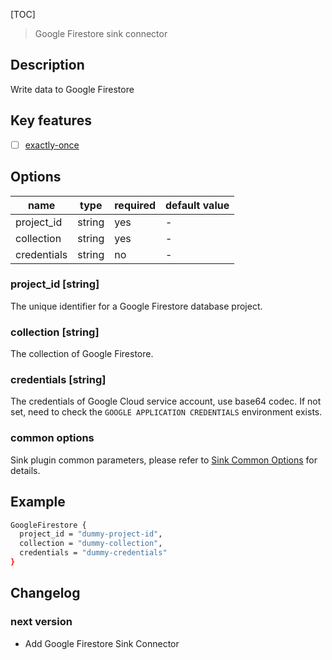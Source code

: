 [TOC]

> Google Firestore sink connector

## Description

Write data to Google Firestore

## Key features

- [ ] [exactly-once]($Intro-To-Connector-V2-Features)

## Options

|    name     |  type  | required | default value |
|-------------|--------|----------|---------------|
| project_id  | string | yes      | -             |
| collection  | string | yes      | -             |
| credentials | string | no       | -             |

### project_id [string]

The unique identifier for a Google Firestore database project.

### collection [string]

The collection of Google Firestore.

### credentials [string]

The credentials of Google Cloud service account, use base64 codec. If not set, need to check the `GOOGLE APPLICATION CREDENTIALS` environment exists.

### common options

Sink plugin common parameters, please refer to [Sink Common Options]($SK-Sink-Common-Options) for details.

## Example

```bash
GoogleFirestore {
  project_id = "dummy-project-id",
  collection = "dummy-collection",
  credentials = "dummy-credentials"
}  
```

## Changelog

### next version

- Add Google Firestore Sink Connector

